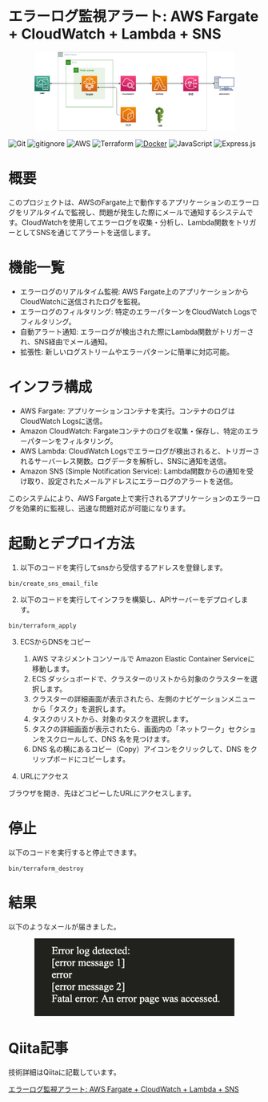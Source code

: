 # エラーログ監視アラート: AWS Fargate + CloudWatch + Lambda + SNS

<p align="center">
  <img src="sources/aws.png" alt="animated" width="400">
</p>

![Git](https://img.shields.io/badge/GIT-E44C30?logo=git&logoColor=white)
![gitignore](https://img.shields.io/badge/gitignore%20io-204ECF?logo=gitignoredotio&logoColor=white)
![AWS](https://img.shields.io/badge/AWS-%23FF9900.svg?logo=amazon-aws&logoColor=white)
![Terraform](https://img.shields.io/badge/terraform-%235835CC.svg?logo=terraform&logoColor=white)
[![Docker](https://img.shields.io/badge/Docker-2CA5E0?logo=docker&logoColor=white)](https://www.docker.com/)
![JavaScript](https://img.shields.io/badge/JavaScript-323330?logo=javascript&logoColor=F7DF1E)
![Express.js](https://img.shields.io/badge/express.js-%23404d59.svg?logo=express&logoColor=%2361DAFB)

# 概要
このプロジェクトは、AWSのFargate上で動作するアプリケーションのエラーログをリアルタイムで監視し、問題が発生した際にメールで通知するシステムです。CloudWatchを使用してエラーログを収集・分析し、Lambda関数をトリガーとしてSNSを通じてアラートを送信します。

# 機能一覧
+ エラーログのリアルタイム監視: AWS Fargate上のアプリケーションからCloudWatchに送信されたログを監視。
+ エラーログのフィルタリング: 特定のエラーパターンをCloudWatch Logsでフィルタリング。
+ 自動アラート通知: エラーログが検出された際にLambda関数がトリガーされ、SNS経由でメール通知。
+ 拡張性: 新しいログストリームやエラーパターンに簡単に対応可能。

# インフラ構成
+ AWS Fargate: アプリケーションコンテナを実行。コンテナのログはCloudWatch Logsに送信。
+ Amazon CloudWatch: Fargateコンテナのログを収集・保存し、特定のエラーパターンをフィルタリング。
+ AWS Lambda: CloudWatch Logsでエラーログが検出されると、トリガーされるサーバーレス関数。ログデータを解析し、SNSに通知を送信。
+ Amazon SNS (Simple Notification Service): Lambda関数からの通知を受け取り、設定されたメールアドレスにエラーログのアラートを送信。

このシステムにより、AWS Fargate上で実行されるアプリケーションのエラーログを効果的に監視し、迅速な問題対応が可能になります。


# 起動とデプロイ方法

1. 以下のコードを実行してsnsから受信するアドレスを登録します。
```
bin/create_sns_email_file
```

2. 以下のコードを実行してインフラを構築し、APIサーバーをデプロイします。
```
bin/terraform_apply
```

3. ECSからDNSをコピー
    1. AWS マネジメントコンソールで Amazon Elastic Container Serviceに移動します。
    2. ECS ダッシュボードで、クラスターのリストから対象のクラスターを選択します。
    3. クラスターの詳細画面が表示されたら、左側のナビゲーションメニューから「タスク」を選択します。
    4. タスクのリストから、対象のタスクを選択します。
    5. タスクの詳細画面が表示されたら、画面内の「ネットワーク」セクションをスクロールして、DNS 名を見つけます。
    6. DNS 名の横にあるコピー（Copy）アイコンをクリックして、DNS をクリップボードにコピーします。

4. URLにアクセス

ブラウザを開き、先ほどコピーしたURLにアクセスします。

# 停止
以下のコードを実行すると停止できます。
```
bin/terraform_destroy
```

# 結果

以下のようなメールが届きました。

<p align="center">
  <img src="sources/email.png" alt="animated" width="400">
</p>

# Qiita記事

技術詳細はQiitaに記載しています。

[エラーログ監視アラート: AWS Fargate + CloudWatch + Lambda + SNS](https://qiita.com/sugiyama404/items/77656bed943b529a2c0e)










